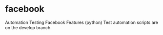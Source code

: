 # facebook
Automation Testing Facebook Features (python)
Test automation scripts are on the develop branch.
